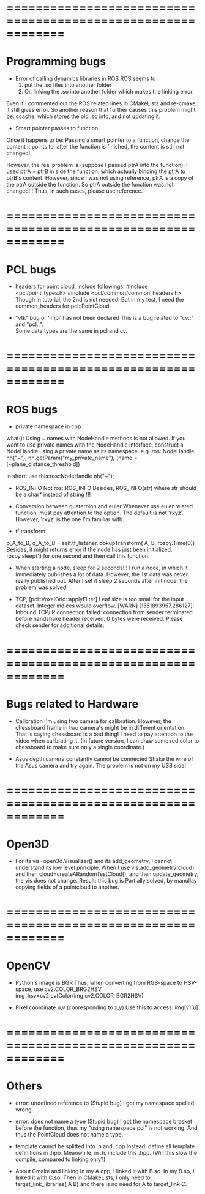 
# ============================================================
# Programming bugs

* Error of calling dynamics libraries in ROS
ROS seems to
  1. put the .so files into another folder
  2. Or, linking the .so into another folder
which makes the linking error.

Even if I commented out the ROS related lines in CMakeLists and re-cmake, it still gives error.
So another reason that further causes this problem might be:
    ccache, which stores the old .so info, and not updating it.

* Smart pointer passes to function

Once it happens to be: Passing a smart pointer to a function, change the content it points to, after the function is finished, the content is still not changed!

However, the real problem is (suppose I passed ptrA into the function):
    I used ptrA = ptrB in side the function, which actually binding the ptrA to ptrB's content.
    However, since I was not using reference, ptrA is a copy of the ptrA outside the function.
    So ptrA outside the function was not changed!!!
Thus, in such cases, please use reference.

# ============================================================

# PCL bugs

* headers
for point cloud, include followings:
    #include <pcl/point_types.h>
    #include <pcl/common/common_headers.h>
Though in tutorial, the 2nd is not needed.
But in my test, I need the common_headers for pcl::PointCloud.

* "vtk" bug or ‘Impl’ has not been declared
This is a bug related to "cv::" and "pcl::".  
Some data types are the same in pcl and cv.

# ============================================================
# ROS bugs

* private namespace in cpp

what():  Using ~ names with NodeHandle methods is not allowed.  If you want to use private names with the NodeHandle interface, construct a NodeHandle using a private name as its namespace.  e.g. ros::NodeHandle nh("~");  nh.getParam("my_private_name"); (name = [~plane_distance_threshold])

in short: use this:ros::NodeHandle nh("~");

* ROS_INFO 
Not ros::ROS_INFO
Besides, ROS_INFO(str) where str should be a char* instead of string !!!

* Conversion between quaternion and euler
Whenever use euler related function, must pay attention to the option.
The default is not 'rxyz'. However, 'rxyz' is the one I'm familiar with.

* tf transform

p_A_to_B, q_A_to_B = self.tf_listener.lookupTransform(
    A, B, rospy.Time(0))
Besides, it might returns error if the node has just been initialized.
rospy.sleep(1) for one second and then call this function.

* When starting a node, sleep for 2 seconds!!!
I run a node, in which it immediately publishes a lot of data. However, the 1st data was never really published out.
After I set it sleep 2 seconds after init node, the problem was solved.

* TCP, 
[pcl::VoxelGrid::applyFilter] Leaf size is too small for the input dataset. Integer indices would overflow.
[WARN] [1551893957.286127]: Inbound TCP/IP connection failed: connection from sender terminated before handshake header received. 0 bytes were received. Please check sender for additional details.

# ============================================================
# Bugs related to Hardware


* Calibration
I'm using two camera for calibration. However, the chessboard frame in two camera's might be in different orientation.  
That is saying chessboard is a bad thing!
I need to pay attention to the video when calibrating it.
(In future version, I can draw some red color to chessboard to make sure only a single coordinate.)

* Asus depth camera constantly cannot be connected
Shake the wire of the Asus camera and try again. The problem is not on my USB side!


# ============================================================
# Open3D

* For its vis=open3d.Visualizer() and its add_geometry, I cannot understand its low level principle.
When I use vis.add_geometry(cloud), and then cloud=createARandomTestCloud(), 
    and then update_geometry, the vis does not change.
Result: this bug is Partially solved, by manullay copying fields of a pointcloud to another.

# ============================================================
# OpenCV

* Python's image is BGR
Thus, when converting from RGB-space to HSV-space, use cv2.COLOR_BRG2HSV
img_hsv=cv2.cvtColor(img,cv2.COLOR_BGR2HSV)

* Pixel coordinate u,v (cooresponding to x,y)
Use this to access: img[v][u]


# ============================================================
# Others

* error: undefined reference to (Stupid bug)
I got my namespace spelled wrong.

* error: does not name a type (Stupid bug)
I got the namespace brasket before the function, thus my "using namespace pcl" is not working.
And thus the PointCloud does not name a type.

* template cannot be splitted into .h and .cpp
Instead, define all template definitions in .hpp. Meanwhile, in .h, include this .hpp.
(Will this slow the compile, compared to linking only?)

* About Cmake and linking
In my A.cpp, I linked it with B.so.
In my B.so, I linked it with C.so.
Then in CMakeLists, I only need to:
    target_link_libraries( A B)
and there is no need for A to target_link C.



